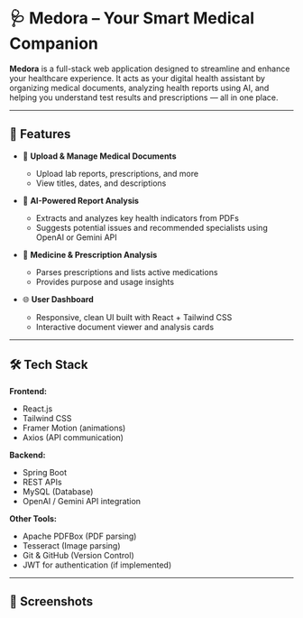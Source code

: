 # 🩺 Medora – Your Smart Medical Companion

**Medora** is a full-stack web application designed to streamline and enhance your healthcare experience. It acts as your digital health assistant by organizing medical documents, analyzing health reports using AI, and helping you understand test results and prescriptions — all in one place.

---

## 🚀 Features

- 📁 **Upload & Manage Medical Documents**
  - Upload lab reports, prescriptions, and more
  - View titles, dates, and descriptions

- 🧠 **AI-Powered Report Analysis**
  - Extracts and analyzes key health indicators from PDFs
  - Suggests potential issues and recommended specialists using OpenAI or Gemini API

- 💊 **Medicine & Prescription Analysis**
  - Parses prescriptions and lists active medications
  - Provides purpose and usage insights

- 🌐 **User Dashboard**
  - Responsive, clean UI built with React + Tailwind CSS
  - Interactive document viewer and analysis cards

---

## 🛠️ Tech Stack

**Frontend:**
- React.js
- Tailwind CSS
- Framer Motion (animations)
- Axios (API communication)

**Backend:**
- Spring Boot
- REST APIs
- MySQL (Database)
- OpenAI / Gemini API integration

**Other Tools:**
- Apache PDFBox (PDF parsing)
- Tesseract (Image parsing)
- Git & GitHub (Version Control)
- JWT for authentication (if implemented)

---

## 📸 Screenshots

